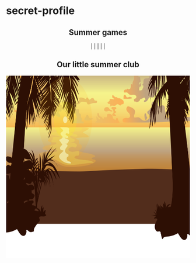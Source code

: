 # secret-profile

<div align="center">
	<h2> Summer games</h2>
	|
	|
	|
	|
	|
	<br>
	<h2> Our little summer club</h2>
		<img src="summer-footer.svg" width="1024" height="500">
	<br>
</div>
